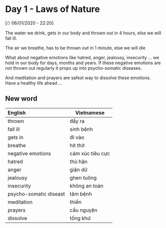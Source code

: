 # Day 1 - Laws of Nature

[⏱ 06/01/2020 - 22:20]

The water we drink, gets in our body and thrown out in 4 hours, else we will fall ill.

The air we breathe, has to be thrown out in 1 minute, else we will die

What about negative emotions like hatred, anger, jealousy, insecurity ... we hold in our body for days, months and years. If these negative emotions are not thrown out regularly it props up into psycho-somatic diseases.

And meditation and prayers are safest way to dissolve these emotions. Have a healthy life ahead ...



## New word

| English                | Vietnamese       |
| :--------------------- | ---------------- |
| thrown                 | đẩy ra           |
| fall ill               | sinh bệnh        |
| gets in                | đi vào           |
| breathe                | hít thở          |
| negative emotions      | cảm xúc tiêu cực |
| hatred                 | thù hận          |
| anger                  | giận dữ          |
| jealousy               | ghen tuông       |
| insecurity             | không an toàn    |
| psycho-somatic diseast | tâm bệnh         |
| meditation             | thiền            |
| prayers                | cầu nguyện       |
| dissolve               | tống khứ         |

